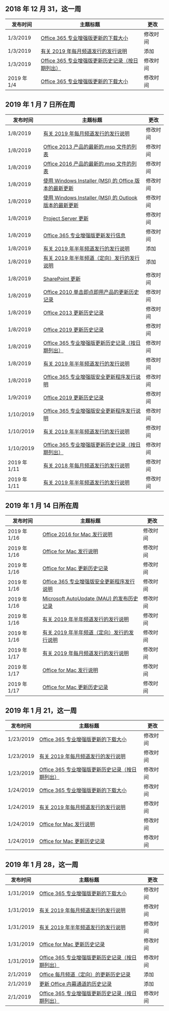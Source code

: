 <!-- This file is generated automatically each week. Changes made to this file will be overwritten.-->




## <a name="week-of-december-31-2018"></a>2018 年 12 月 31，这一周


| 发布时间 |主题标题 | 更改 |
|------|------------|--------|
| 1/3/2019 | [Office 365 专业增强版更新的下载大小](/OfficeUpdates/download-sizes-office365-proplus-updates) | 修改时间 |
| 1/3/2019 | [有关 2019 年每月频道发行的发行说明](/OfficeUpdates/monthly-channel-2019) | 添加 |
| 1/3/2019 | [Office 365 专业增强版更新历史记录（按日期列出）](/OfficeUpdates/update-history-office365-proplus-by-date) | 修改时间 |
| 2019 年 1/4 | [Office 365 专业增强版更新的下载大小](/OfficeUpdates/download-sizes-office365-proplus-updates) | 修改时间 |


## <a name="week-of-january-07-2019"></a>2019 年 1 月 7 日所在周


| 发布时间 |主题标题 | 更改 |
|------|------------|--------|
| 1/8/2019 | [有关 2019 年每月频道发行的发行说明](/OfficeUpdates/monthly-channel-2019) | 修改时间 |
| 1/8/2019 | [Office 2013 产品的最新的.msp 文件的列表](/OfficeUpdates/msp-files-office-2013) | 修改时间 |
| 1/8/2019 | [Office 2016 产品的最新的.msp 文件的列表](/OfficeUpdates/msp-files-office-2016) | 修改时间 |
| 1/8/2019 | [使用 Windows Installer (MSI) 的 Office 版本的最新更新](/OfficeUpdates/office-updates-msi) | 修改时间 |
| 1/8/2019 | [使用 Windows Installer (MSI) 的 Outlook 版本的最新更新](/OfficeUpdates/outlook-updates-msi) | 修改时间 |
| 1/8/2019 | [Project Server 更新](/OfficeUpdates/project-server-updates) | 修改时间 |
| 1/8/2019 | [Office 365 专业增强版更新发行信息](/OfficeUpdates/release-notes-office365-proplus) | 修改时间 |
| 1/8/2019 | [有关 2019 年半年频道发行的发行说明](/OfficeUpdates/semi-annual-channel-2019) | 添加 |
| 1/8/2019 | [有关 2019 年半年频道（定向）发行的发行说明](/OfficeUpdates/semi-annual-channel-targeted-2019) | 添加 |
| 1/8/2019 | [SharePoint 更新](/OfficeUpdates/sharepoint-updates) | 修改时间 |
| 1/8/2019 | [Office 2010 单击即点即用产品的更新历史记录](/OfficeUpdates/update-history-office-2010-click-to-run) | 修改时间 |
| 1/8/2019 | [Office 2013 更新历史记录](/OfficeUpdates/update-history-office-2013) | 修改时间 |
| 1/8/2019 | [Office 2019 更新历史记录](/OfficeUpdates/update-history-office-2019) | 修改时间 |
| 1/8/2019 | [Office 365 专业增强版更新历史记录（按日期列出）](/OfficeUpdates/update-history-office365-proplus-by-date) | 修改时间 |
| 1/8/2019 | [有关 2019 年半年频道发行的发行说明](/OfficeUpdates/semi-annual-channel-2019) | 修改时间 |
| 1/8/2019 | [Office 365 专业增强版安全更新程序发行说明](/OfficeUpdates/office365-proplus-security-updates) | 修改时间 |
| 1/9/2019 | [Office 2019 更新历史记录](/OfficeUpdates/update-history-office-2019) | 修改时间 |
| 1/10/2019 | [Office 365 专业增强版安全更新程序发行说明](/OfficeUpdates/office365-proplus-security-updates) | 修改时间 |
| 1/10/2019 | [有关 2019 年半年频道发行的发行说明](/OfficeUpdates/semi-annual-channel-2019) | 修改时间 |
| 1/10/2019 | [Office 365 专业增强版更新历史记录（按日期列出）](/OfficeUpdates/update-history-office365-proplus-by-date) | 修改时间 |
| 2019 年 1/11 | [有关 2018 年每月频道发行的发行说明](/OfficeUpdates/monthly-channel-2018) | 修改时间 |
| 2019 年 1/11 | [有关 2019 年半年频道发行的发行说明](/OfficeUpdates/semi-annual-channel-2019) | 修改时间 |


## <a name="week-of-january-14-2019"></a>2019 年 1 月 14 日所在周


| 发布时间 |主题标题 | 更改 |
|------|------------|--------|
| 2019 年 1/16 | [Office 2016 for Mac 发行说明](/OfficeUpdates/release-notes-office-2016-mac) | 修改时间 |
| 2019 年 1/16 | [Office for Mac 发行说明](/OfficeUpdates/release-notes-office-for-mac) | 修改时间 |
| 2019 年 1/16 | [Office for Mac 更新历史记录](/OfficeUpdates/update-history-office-for-mac) | 修改时间 |
| 2019 年 1/16 | [Office 365 专业增强版安全更新程序发行说明](/OfficeUpdates/office365-proplus-security-updates) | 修改时间 |
| 2019 年 1/16 | [Microsoft AutoUpdate (MAU) 的发布历史记录](/OfficeUpdates/release-history-microsoft-autoupdate) | 修改时间 |
| 2019 年 1/16 | [有关 2019 年半年频道发行的发行说明](/OfficeUpdates/semi-annual-channel-2019) | 修改时间 |
| 2019 年 1/16 | [有关 2019 年半年频道（定向）发行的发行说明](/OfficeUpdates/semi-annual-channel-targeted-2019) | 修改时间 |
| 2019 年 1/17 | [有关 2019 年每月频道发行的发行说明](/OfficeUpdates/monthly-channel-2019) | 修改时间 |
| 2019 年 1/17 | [Office for Mac 发行说明](/OfficeUpdates/release-notes-office-for-mac) | 修改时间 |
| 2019 年 1/17 | [Office for Mac 更新历史记录](/OfficeUpdates/update-history-office-for-mac) | 修改时间 |


## <a name="week-of-january-21-2019"></a>2019 年 1 月 21，这一周


| 发布时间 |主题标题 | 更改 |
|------|------------|--------|
| 1/23/2019 | [Office 365 专业增强版更新的下载大小](/OfficeUpdates/download-sizes-office365-proplus-updates) | 修改时间 |
| 1/23/2019 | [有关 2019 年每月频道发行的发行说明](/OfficeUpdates/monthly-channel-2019) | 修改时间 |
| 1/23/2019 | [Office 365 专业增强版更新历史记录（按日期列出）](/OfficeUpdates/update-history-office365-proplus-by-date) | 修改时间 |
| 1/24/2019 | [Office 365 专业增强版更新的下载大小](/OfficeUpdates/download-sizes-office365-proplus-updates) | 修改时间 |
| 1/24/2019 | [有关 2019 年每月频道发行的发行说明](/OfficeUpdates/monthly-channel-2019) | 修改时间 |
| 1/24/2019 | [Office for Mac 发行说明](/OfficeUpdates/release-notes-office-for-mac) | 修改时间 |
| 1/24/2019 | [Office for Mac 更新历史记录](/OfficeUpdates/update-history-office-for-mac) | 修改时间 |


## <a name="week-of-january-28-2019"></a>2019 年 1 月 28，这一周


| 发布时间 |主题标题 | 更改 |
|------|------------|--------|
| 1/31/2019 | [Office 365 专业增强版更新的下载大小](/OfficeUpdates/download-sizes-office365-proplus-updates) | 修改时间 |
| 1/31/2019 | [有关 2019 年每月频道发行的发行说明](/OfficeUpdates/monthly-channel-2019) | 修改时间 |
| 1/31/2019 | [有关 2019 年半年频道发行的发行说明](/OfficeUpdates/semi-annual-channel-2019) | 修改时间 |
| 1/31/2019 | [Office for Mac 更新历史记录](/OfficeUpdates/update-history-office-for-mac) | 修改时间 |
| 1/31/2019 | [Office 365 专业增强版更新历史记录（按日期列出）](/OfficeUpdates/update-history-office365-proplus-by-date) | 修改时间 |
| 2/1/2019 | [Office 每月频道（定向）的更新历史记录](/OfficeUpdates/update-history-monthly-channel-targeted) | 添加 |
| 2/1/2019 | [更新 Office 内幕通道的历史记录](/OfficeUpdates/update-history-office-insider) | 添加 |
| 2/1/2019 | [Office 365 专业增强版更新历史记录（按日期列出）](/OfficeUpdates/update-history-office365-proplus-by-date) | 修改时间 |
